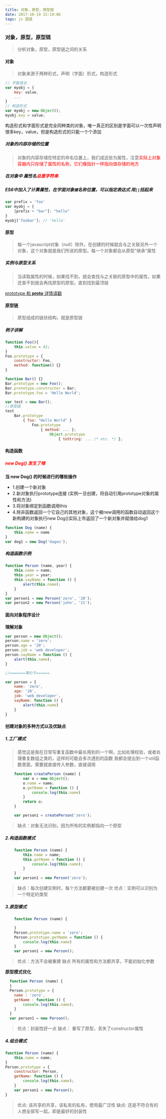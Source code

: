 ```yaml
---
title: 对象，原型，原型链
date: 2017-10-19 15:19:06
tags: js 困惑
---
```

### 对象，原型，原型链
> 分析对象，原型，原型链之间的关系

#### 对象
> 对象来源于两种形式，声明（字面）形式，构造形式

```javascript
// 字面语法
var myobj = {
    key: value,
    ...
}
// 构造形式
var myobj = new Object();
myobj.key = value;
```
构造形式和字面形式是完全同种类的对象，唯一真正的区别是字面可以一次性声明很多key，value，但是构造形式的只能一个个添加
##### 对象的内容存储的位置
> 对象的内容存储在特定的命名位置上，我们成这些为属性，注意<font color="red">实际上对象容器内只存储了属性的名称，它们像指针一样指向值存储的地方</font>

##### 在对象中 属性名<font color="red">总是字符串</font>

##### ES6中加入了计算属性，在字面对象`键`名称位置，可以指定表达式 用`[]`括起来
```javascript
var prefix = 'foo'
var myobj = {
    [prefix + "bar"]: "hello"
}
myobj['foobar']; // 'hello'
```
#### 原型
> 每一个javascript对象（null）除外，在创建的时候就会与之关联另外一个对象，这个对象就是我们所说的原型。每一个对象都会从原型”继承“属性

##### 实例与原型关系
> 当读取属性的时候，如果找不到，就会查找与之关联的原型中的属性，如果还查不到就会再找原型的原型。直到找到最顶层

[prototype 和 __proto__ 详情请戳](/2018/03/29/difficult-prototype-proto/)

#### 原型链
> 原型组成的链状结构，就是原型链

##### 例子讲解
```javascript
function Foo(){
    this.value = 42;
}
Foo.prototype = {
    constructor: Foo,
    method: function() {}
}

function Bar() {}
Bar.prototype = new Foo();
Bar.prototype.constructor = Bar;
Bar.prototype.foo = 'Hello World';

var test = new Bar();
//原型链
test
    Bar.prototype
        { foo: "Hello World" }
            Foo.prototype
                { method: ... };
                    Object.prototype
                        { toString: ... /* etc. */ };
```

#### 构造函数
##### <font color="red">new Dog() 发生了啥</font>
**当 new Dog() 的时候进行的哪些操作**
* 1.创建一个新对象
* 2.新对象执行prototype连接 (实例一旦创建，将自动引用prototype对象的属性和方法)
* 3.将对象绑定到函数调用this
* 4.除非函数返回一个它自己的其他对象，这个被new调用的函数自动返回这个新构建的对象执行new Dog()实际上市返回了一个新对象并赋值给dog1

```javascript
function Dog (name) {
    this.name = name
}
var dog1 = new Dog('dagou');

```
##### 构造函数示例
```javascript
function Person (name, year) {
    this.name = name;
    this.year = year;
    this.sayName = function () {
        alert(this.name);
    }
}
var person1 = new Person('zero', '20');
var person2 = new Person('john', '21');
```
#### 面向对象程序设计

**理解对象**
```javascript
var person = new Object();
person.name = 'zero';
person.age = '20';
person.job = 'web developer';
person.sayName = function () {
    alert(this.name);
}

//=======等价于======

var person = {
    name: 'zero',
    age: '20',
    job: 'web developer',
    sayName: function () {
        alert(this.name)
    }
}
```

#### 创建对象的多种方式以及优缺点

##### 1.工厂模式

> 感觉这是我在日常写重复函数中最长用到的一个啊，比如处理校验，或者处理重复数组之类的，这样的可能会多次遇到的函数 我都会提出到一个util函数里面，需要就直接传入参数，直接调用

```javascript
    function createPerson (name) {
        var o = new Object();
        o.name = name;
        o.getName = function () {
            console.log(this.name)
        }
        return o;
    }

    var person1 = createPerson('zero');
```
> 缺点：对象无法识别，因为所有的实例都指向一个原型

##### 2.构造函数模式
```javascript
    function Person (name) {
        this.name = name;
        this.getName = function () {
            console.log(this.name);
        }
    }
    var person1 = new Person('zero');
```
> 缺点：每次创建实例时，每个方法都要被创建一次
  优点：实例可以识别为一个特定的类型

##### 3.原型模式
```javascript
    function Person (name) {

    }
    Person.prototype.name = 'zero';
    Person.prototype.getName = function () {
        console.log(this.name)
    }
    var person1 = new Person();
```
> 优点：方法不会被重建
  缺点 所有的属性和方法都共享，不能初始化参数

**原型模式优化**
```javascript
  function Person (name) {
  }
  Person.prototype = {
    name : 'zero',
    getName : function () {
        console.log(this.name);
    }
  }
  var person1 = new Person();

```
> 优点：封装性好一点
  缺点： 重写了原型，丢失了constructor属性

##### 4.组合模式
```javascript
function Person (name) {
    this.name = name;
}
Person.prototype = {
    constructor: Person,
    getName: function () {
        console.log(this.name);
    }
    var person1 = new Person();
}
```

> 优点: 该共享的共享，该私有的私有，使用最广泛性
  缺点: 还是不符合有的人想全部写一起，即是最好的封装性

















